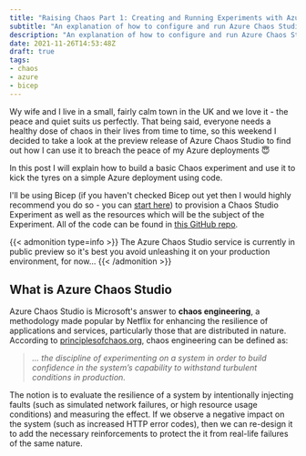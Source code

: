 ```yaml
---
title: "Raising Chaos Part 1: Creating and Running Experiments with Azure Chaos Studio"
subtitle: "An explanation of how to configure and run Azure Chaos Studio Experiments using Bicep and the Azure CLI"
description: "An explanation of how to configure and run Azure Chaos Studio Experiments using Bicep and the Azure CLI"
date: 2021-11-26T14:53:48Z
draft: true
tags:
- chaos
- azure
- bicep
---
```


Wy wife and I live in a small, fairly calm town in the UK and we love it - the peace and quiet suits us perfectly.  That being said, everyone needs a healthy dose of chaos in their lives from time to time, so this weekend I decided to take a look at the preview release of Azure Chaos Studio to find out how I can use it to breach the peace of my Azure deployments 😇

<!--more-->

In this post I will explain how to build a basic Chaos experiment and use it to kick the tyres on a simple Azure deployment using code.

I'll be using Bicep (if you haven't checked Bicep out yet then I would highly recommend you do so - you can [start here](https://docs.microsoft.com/en-us/azure/azure-resource-manager/bicep/overview)) to provision a Chaos Studio Experiment as well as the resources which will be the subject of the Experiment.  All of the code can be found in [this GitHub repo](https://github.com/tmeadon/azure-chaos-studio-playground).

{{< admonition type=info >}}
The Azure Chaos Studio service is currently in public preview so it's best you avoid unleashing it on your production environment, for now...
{{< /admonition >}}

## What is Azure Chaos Studio

Azure Chaos Studio is Microsoft's answer to **chaos engineering**, a methodology made popular by Netflix for enhancing the resilience of applications and services, particularly those that are distributed in nature.  According to [principlesofchaos.org](https://principlesofchaos.org/), chaos engineering can be defined as:

> *... the discipline of experimenting on a system in order to build confidence in the system’s capability to withstand turbulent conditions in production.*

The notion is to evaluate the resilience of a system by intentionally injecting faults (such as simulated network failures, or high resource usage conditions) and measuring the effect.  If we observe a negative impact on the system (such as increased HTTP error codes), then we can re-design it to add the necessary reinforcements to protect the it from real-life failures of the same nature.


